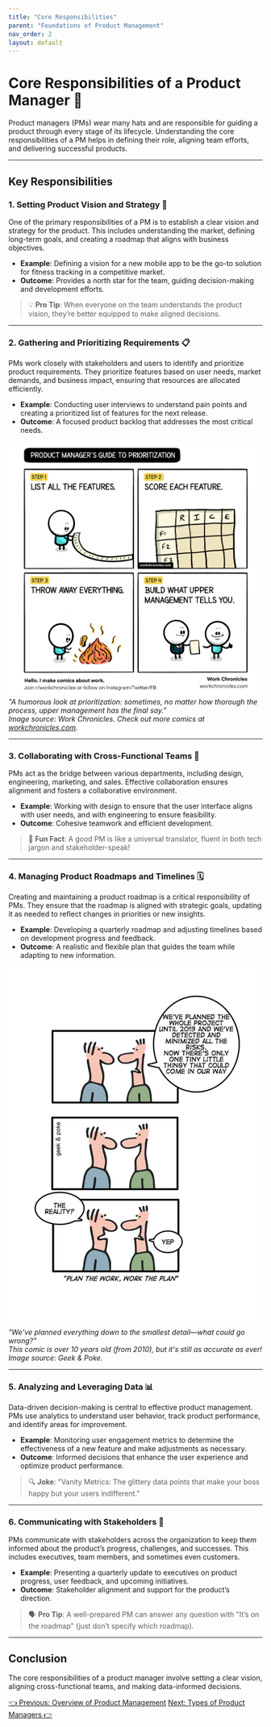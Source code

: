 ```yaml
---
title: "Core Responsibilities"
parent: "Foundations of Product Management"
nav_order: 2
layout: default
---
```


# Core Responsibilities of a Product Manager 🎯

Product managers (PMs) wear many hats and are responsible for guiding a product through every stage of its lifecycle. Understanding the core responsibilities of a PM helps in defining their role, aligning team efforts, and delivering successful products.

---

## Key Responsibilities

### 1. Setting Product Vision and Strategy 🌟

One of the primary responsibilities of a PM is to establish a clear vision and strategy for the product. This includes understanding the market, defining long-term goals, and creating a roadmap that aligns with business objectives.

- **Example**: Defining a vision for a new mobile app to be the go-to solution for fitness tracking in a competitive market.
- **Outcome**: Provides a north star for the team, guiding decision-making and development efforts.

> 💡 **Pro Tip**: When everyone on the team understands the product vision, they’re better equipped to make aligned decisions.

---

### 2. Gathering and Prioritizing Requirements 📋

PMs work closely with stakeholders and users to identify and prioritize product requirements. They prioritize features based on user needs, market demands, and business impact, ensuring that resources are allocated efficiently.

- **Example**: Conducting user interviews to understand pain points and creating a prioritized list of features for the next release.
- **Outcome**: A focused product backlog that addresses the most critical needs.

![Comic - Product Manager's Guide to Prioritization](../../assets/images/comic-product-managers-guide-to-prioritization.png)
*"A humorous look at prioritization: sometimes, no matter how thorough the process, upper management has the final say."*  
*Image source: Work Chronicles. Check out more comics at [workchronicles.com](https://www.workchronicles.com/).*

---

### 3. Collaborating with Cross-Functional Teams 🤝

PMs act as the bridge between various departments, including design, engineering, marketing, and sales. Effective collaboration ensures alignment and fosters a collaborative environment.

- **Example**: Working with design to ensure that the user interface aligns with user needs, and with engineering to ensure feasibility.
- **Outcome**: Cohesive teamwork and efficient development.

> 🔄 **Fun Fact**: A good PM is like a universal translator, fluent in both tech jargon and stakeholder-speak!

---

### 4. Managing Product Roadmaps and Timelines 🗓️

Creating and maintaining a product roadmap is a critical responsibility of PMs. They ensure that the roadmap is aligned with strategic goals, updating it as needed to reflect changes in priorities or new insights.

- **Example**: Developing a quarterly roadmap and adjusting timelines based on development progress and feedback.
- **Outcome**: A realistic and flexible plan that guides the team while adapting to new information.

![Comic - The Reality of Planning](../../assets/images/comic-plan-the-work-work-the-plan.jpg)
*"We've planned everything down to the smallest detail—what could go wrong?"*  
*This comic is over 10 years old (from 2010), but it's still as accurate as ever! Image source: Geek & Poke.*

---

### 5. Analyzing and Leveraging Data 📊

Data-driven decision-making is central to effective product management. PMs use analytics to understand user behavior, track product performance, and identify areas for improvement.

- **Example**: Monitoring user engagement metrics to determine the effectiveness of a new feature and make adjustments as necessary.
- **Outcome**: Informed decisions that enhance the user experience and optimize product performance.

> 🔍 **Joke**: "Vanity Metrics: The glittery data points that make your boss happy but your users indifferent."

---

### 6. Communicating with Stakeholders 📢

PMs communicate with stakeholders across the organization to keep them informed about the product’s progress, challenges, and successes. This includes executives, team members, and sometimes even customers.

- **Example**: Presenting a quarterly update to executives on product progress, user feedback, and upcoming initiatives.
- **Outcome**: Stakeholder alignment and support for the product’s direction.

> 🗣️ **Pro Tip**: A well-prepared PM can answer any question with "It’s on the roadmap" (just don’t specify which roadmap).

---

## Conclusion

The core responsibilities of a product manager involve setting a clear vision, aligning cross-functional teams, and making data-informed decisions.

<div class="nav-buttons">
    <a href="/docs/1-foundations-of-product-management/overview-of-product-management" class="btn btn-secondary">👈 Previous: Overview of Product Management</a>
    <a href="/docs/1-foundations-of-product-management/types-of-product-managers" class="btn btn-primary">Next: Types of Product Managers 👉</a>
</div>